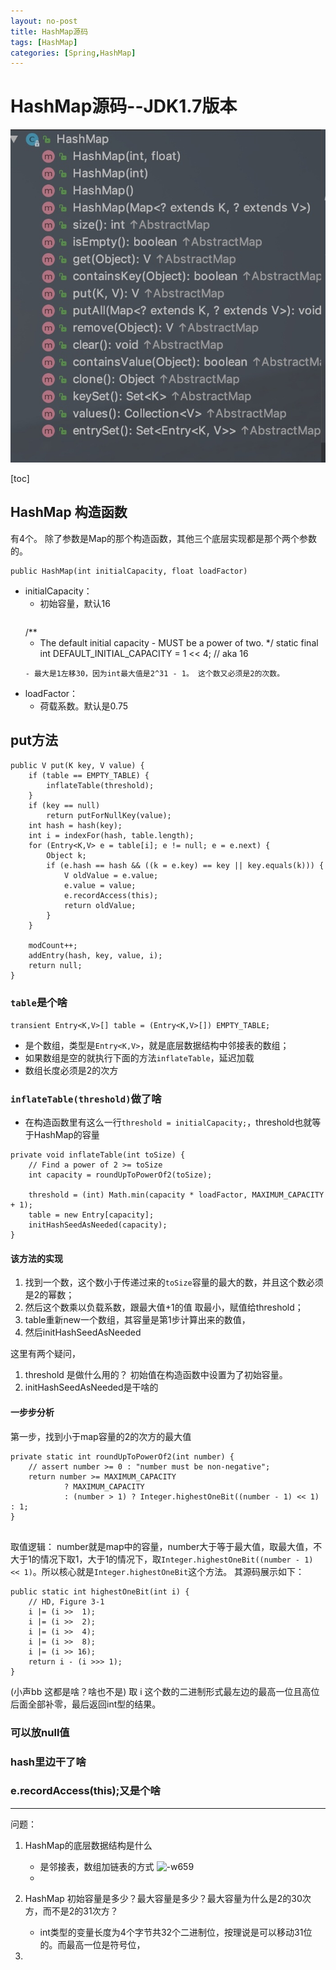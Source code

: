```yaml
---
layout: no-post
title: HashMap源码
tags: [HashMap]
categories: [Spring,HashMap]
---
```

# HashMap源码--JDK1.7版本

![-w349](media/15830502231898.jpg)

[toc]

## HashMap 构造函数
有4个。
除了参数是Map的那个构造函数，其他三个底层实现都是那个两个参数的。

```
public HashMap(int initialCapacity, float loadFactor) 
```
- initialCapacity：
    - 初始容量，默认16
        ```
    /**
     * The default initial capacity - MUST be a power of two.
     */
    static final int DEFAULT_INITIAL_CAPACITY = 1 << 4; // aka 16
    ```
    - 最大是1左移30，因为int最大值是2^31 - 1。 这个数又必须是2的次数。
    
- loadFactor：
    -  荷载系数。默认是0.75

    
## put方法
```
public V put(K key, V value) {
    if (table == EMPTY_TABLE) {
        inflateTable(threshold);
    }
    if (key == null)
        return putForNullKey(value);
    int hash = hash(key);
    int i = indexFor(hash, table.length);
    for (Entry<K,V> e = table[i]; e != null; e = e.next) {
        Object k;
        if (e.hash == hash && ((k = e.key) == key || key.equals(k))) {
            V oldValue = e.value;
            e.value = value;
            e.recordAccess(this);
            return oldValue;
        }
    }

    modCount++;
    addEntry(hash, key, value, i);
    return null;
}
```
###  `table`是个啥

```transient Entry<K,V>[] table = (Entry<K,V>[]) EMPTY_TABLE;```
     
- 是个数组，类型是`Entry<K,V>`，就是底层数据结构中邻接表的数组；
- 如果数组是空的就执行下面的方法`inflateTable`，延迟加载
- 数组长度必须是2的次方


###  `inflateTable(threshold)`做了啥
- 在构造函数里有这么一行`threshold = initialCapacity;`，threshold也就等于HashMap的容量

```
private void inflateTable(int toSize) {
    // Find a power of 2 >= toSize
    int capacity = roundUpToPowerOf2(toSize);

    threshold = (int) Math.min(capacity * loadFactor, MAXIMUM_CAPACITY + 1);
    table = new Entry[capacity];
    initHashSeedAsNeeded(capacity);
}
```
#### 该方法的实现

1. 找到一个数，这个数小于传递过来的`toSize`容量的最大的数，并且这个数必须是2的幂数；  
2. 然后这个数乘以负载系数，跟最大值+1的值 取最小，赋值给threshold；
3. table重新new一个数组，其容量是第1步计算出来的数值，
4. 然后initHashSeedAsNeeded


这里有两个疑问，
1. threshold 是做什么用的？
    初始值在构造函数中设置为了初始容量。 
2. initHashSeedAsNeeded是干啥的

#### 一步步分析
第一步，找到小于map容量的2的次方的最大值
```
private static int roundUpToPowerOf2(int number) {
    // assert number >= 0 : "number must be non-negative";
    return number >= MAXIMUM_CAPACITY
            ? MAXIMUM_CAPACITY
            : (number > 1) ? Integer.highestOneBit((number - 1) << 1) : 1;
}
    
```  

取值逻辑：
number就是map中的容量，number大于等于最大值，取最大值，不大于1的情况下取1，大于1的情况下，取`Integer.highestOneBit((number - 1) << 1)`。所以核心就是`Integer.highestOneBit`这个方法。
其源码展示如下：
```
public static int highestOneBit(int i) {
    // HD, Figure 3-1
    i |= (i >>  1);
    i |= (i >>  2);
    i |= (i >>  4);
    i |= (i >>  8);
    i |= (i >> 16);
    return i - (i >>> 1);
}
```
(小声bb 这都是啥？啥也不是)
取 i 这个数的二进制形式最左边的最高一位且高位后面全部补零，最后返回int型的结果。





###  可以放null值
### hash里边干了啥
### e.recordAccess(this);又是个啥
 
    
    
---
问题：
1. HashMap的底层数据结构是什么
    - 是邻接表，数组加链表的方式
    ![-w659](media/15830529592321.jpg)    
    - 

 
2. HashMap 初始容量是多少？最大容量是多少？最大容量为什么是2的30次方，而不是2的31次方？
    - int类型的变量长度为4个字节共32个二进制位，按理说是可以移动31位的。而最高一位是符号位，
3.  

    
